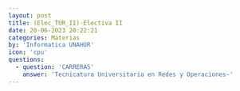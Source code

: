 ```yaml
---
layout: post
title: (Elec_TUR_II)-Electiva II
date: 20-06-2023 20:22:21
categories: Materias
by: 'Informatica UNAHUR'
icon: 'cpu'
questions:
  - question: 'CARRERAS'
    answer: 'Tecnicatura Universitaria en Redes y Operaciones-'
---
```

